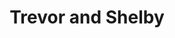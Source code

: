 ---
path: /project2
title: "Trevor and Shelby"
description: "A wedding photography portfolio built with React and Gatsby"
link: 'https://thepenningtonco.netlify.com/'
github: 'https://github.com/TrevPennington/thepenningtonco'
type: "project"
order: 3
tags:
    - React
    - Gatsby
    - GraphQL
---